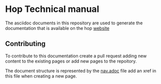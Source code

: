 # Hop Technical manual
The asciidoc documents in this repository are used to generate the documentation that is available on the hop [website](https://hop.apache.org/technical/latest)

## Contributing
To contribute to this documentation create a pull request adding new content to the existing pages or add new pages to the repoitory.

The document structure is represented by the [nav.adoc](modules/ROOT/nav.adoc) file add an xref in this file when creating a new page.